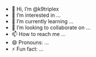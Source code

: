 - 👋 Hi, I’m @k9triplex
- 👀 I’m interested in ...
- 🌱 I’m currently learning ...
- 💞️ I’m looking to collaborate on ...
- 📫 How to reach me ...
- 😄 Pronouns: ...
- ⚡ Fun fact: ...

<!---
k9triplex/k9triplex is a ✨ special ✨ repository because its `README.md` (this file) appears on your GitHub profile.
You can click the Preview link to take a look at your changes.
--->
